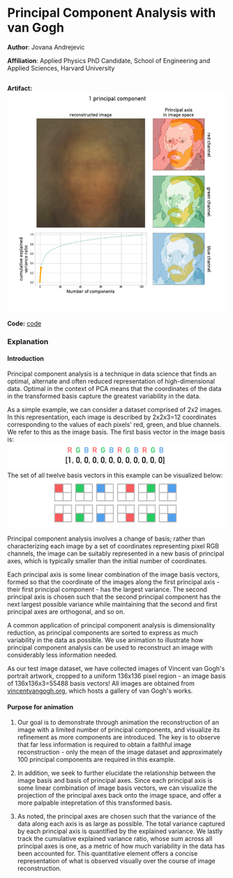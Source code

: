 # Principal Component Analysis with van Gogh

**Author**: Jovana Andrejevic

**Affiliation**: Applied Physics PhD Candidate, School of Engineering and Applied Sciences, Harvard University
##

**Artifact:**
![artifact](artifacts/jovanaandrejevic_artifact.gif)

**Code:** [code](code/jovanaandrejevic_code.ipynb)

### Explanation

#### Introduction
Principal component analysis is a technique in data science that finds an optimal, alternate and often reduced representation of high-dimensional data. Optimal in the context of PCA means that the coordinates of the data in the transformed basis capture the greatest variability in the data.

As a simple example, we can consider a dataset comprised of 2x2 images. In this representation, each image is described by 2x2x3=12 coordinates corresponding to the values of each pixels' red, green, and blue channels. We refer to this as the image basis. The first basis vector in the image basis is:
![vector](code/figures/vector.png)
The set of all twelve basis vectors in this example can be visualized below:
![basis](code/figures/image_basis.png)

Principal component analysis involves a change of basis; rather than characterizing each image by a set of coordinates representing pixel RGB channels, the image can be suitably represented in a new basis of principal axes, which is typically smaller than the initial number of coordinates. 

Each principal axis is some linear combination of the image basis vectors, formed so that the coordinate of the images along the first principal axis - their first principal component - has the largest variance. The second principal axis is chosen such that the second principal component has the next largest possible variance while maintaining that the second and first principal axes are orthogonal, and so on.

A common application of principal component analysis is dimensionality reduction, as principal components are sorted to express as much variability in the data as possible. We use animation to illustrate how principal component analysis can be used to reconstruct an image with considerably less information needed.

As our test image dataset, we have collected images of Vincent van Gogh's portrait artwork, cropped to a uniform 136x136 pixel region - an image basis of 136x136x3=55488 basis vectors! All images are obtained from [vincentvangogh.org](https://www.vincentvangogh.org/), which hosts a gallery of van Gogh's works.

#### Purpose for animation
1. Our goal is to demonstrate through animation the reconstruction of an image with a limited number of principal components, and visualize its refinement as more components are introduced. The key is to observe that far less information is required to obtain a faithful image reconstruction - only the mean of the image dataset and approximately 100 principal components are required in this example.

2. In addition, we seek to further elucidate the relationship between the image basis and basis of principal axes. Since each principal axis is some linear combination of image basis vectors, we can visualize the projection of the principal axes back onto the image space, and offer a more palpable intepretation of this transformed basis.

3. As noted, the principal axes are chosen such that the variance of the data along each axis is as large as possible. The total variance captured by each principal axis is quantified by the explained variance. We lastly track the cumulative explained variance ratio, whose sum across all principal axes is one, as a metric of how much variability in the data has been accounted for. This quantitative element offers a concise representation of what is observed visually over the course of image reconstruction.